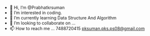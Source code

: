 - 👋 Hi, I’m @Prabhatkrsuman
- 👀 I’m interested in coding.
- 🌱 I’m currently learning Data Structure And Algorithm
- 💞️ I’m looking to collaborate on ...
- 📫 How to reach me ...
7488720415
pksuman.pks.ps08@gmail.com

<!---
Prabhatkrsuman/Prabhatkrsuman is a ✨ special ✨ repository because its `README.md` (this file) appears on your GitHub profile.
You can click the Preview link to take a look at your changes.
--->
